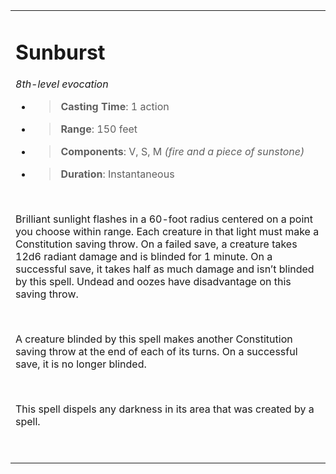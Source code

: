 <table><tbody><tr class="odd"><td><h1 id="sunburst"><strong>Sunburst</strong></h1><p><em>8th-level evocation</em></p><ul><li><blockquote><p><strong>Casting Time</strong>: 1 action</p></blockquote></li><li><blockquote><p><strong>Range</strong>: 150 feet</p></blockquote></li><li><blockquote><p><strong>Components</strong>: V, S, M <em>(fire and a piece of sunstone)</em></p></blockquote></li><li><blockquote><p><strong>Duration</strong>: Instantaneous</p></blockquote></li></ul><p> </p><p>Brilliant sunlight flashes in a 60-foot radius centered on a point you choose within range. Each creature in that light must make a Constitution saving throw. On a failed save, a creature takes 12d6 radiant damage and is blinded for 1 minute. On a successful save, it takes half as much damage and isn’t blinded by this spell. Undead and oozes have disadvantage on this saving throw.</p><p> </p><p>A creature blinded by this spell makes another Constitution saving throw at the end of each of its turns. On a successful save, it is no longer blinded.</p><p> </p><p>This spell dispels any darkness in its area that was created by a spell.</p><p> </p></td></tr></tbody></table>